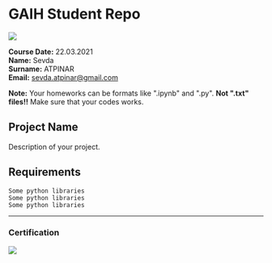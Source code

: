 # GAIH Student Repo 
![](img/newlogo.png)

**Course Date:** 22.03.2021  
**Name:** Sevda  
**Surname:** ATPINAR  
**Email:** sevda.atpinar@gmail.com  

**Note:** Your homeworks can be formats like ".ipynb" and ".py". **Not ".txt" files!!** Make sure that your codes works.  

## Project Name
Description of your project.

## Requirements
```
Some python libraries
Some python libraries
Some python libraries
```
---

### Certification
![](img/TopLearnerCertificate.png)

